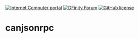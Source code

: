 [![Internet Computer portal](https://img.shields.io/badge/InternetComputer-grey?logo=internet%20computer&style=for-the-badge)](https://internetcomputer.org)
[![DFinity Forum](https://img.shields.io/badge/help-post%20on%20forum.dfinity.org-blue?style=for-the-badge)](https://forum.dfinity.org/)
[![GitHub license](https://img.shields.io/badge/license-Apache%202.0-blue.svg?logo=apache&style=for-the-badge)](LICENSE)


# canjsonrpc